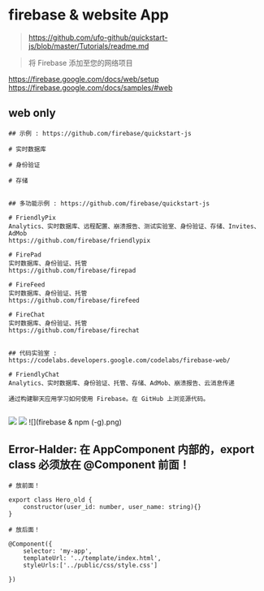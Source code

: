 # firebase & website App

> https://github.com/ufo-github/quickstart-js/blob/master/Tutorials/readme.md  



> 将 Firebase 添加至您的网络项目  

https://firebase.google.com/docs/web/setup  
https://firebase.google.com/docs/samples/#web      

## web only

```code
## 示例 : https://github.com/firebase/quickstart-js  

# 实时数据库  

# 身份验证  

# 存储 


## 多功能示例 : https://github.com/firebase/quickstart-js

# FriendlyPix  
Analytics、实时数据库、远程配置、崩溃报告、测试实验室、身份验证、存储、Invites、AdMob  
https://github.com/firebase/friendlypix  

# FirePad  
实时数据库、身份验证、托管  
https://github.com/firebase/firepad  

# FireFeed  
实时数据库、身份验证、托管  
https://github.com/firebase/firefeed  

# FireChat  
实时数据库、身份验证、托管  
https://github.com/firebase/firechat  


## 代码实验室 : https://codelabs.developers.google.com/codelabs/firebase-web/    

# FriendlyChat  
Analytics、实时数据库、身份验证、托管、存储、AdMob、崩溃报告、云消息传递   

通过构建聊天应用学习如何使用 Firebase。在 GitHub 上浏览源代码。  


``` 

![](firebase-multi.png)
![](firebase-single.png)
![](firebase & npm (-g).png)

## Error-Halder: 在 AppComponent 内部的，export class 必须放在 @Component 前面！

```code
# 放前面！

export class Hero_old {
    constructor(user_id: number, user_name: string){}
}

# 放后面！

@Component({
    selector: 'my-app',
    templateUrl: '../template/index.html',
    styleUrls:['../public/css/style.css']

})
``` 


